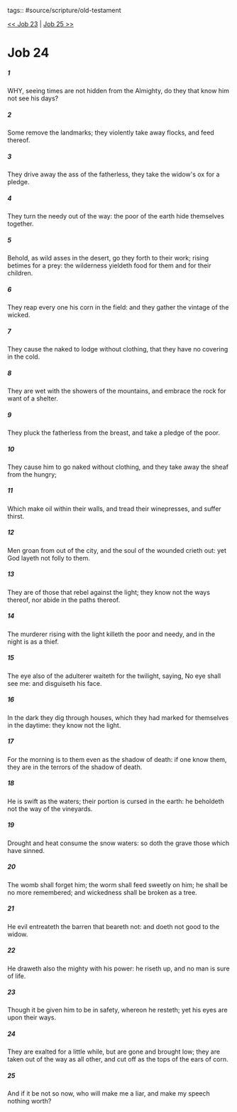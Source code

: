 tags:: #source/scripture/old-testament

[<< Job 23](old-testament/18_Job/Job_23.md) | [Job 25 >>](old-testament/18_Job/Job_25.md)

# Job 24

##### 1

WHY, seeing times are not hidden from the Almighty, do they that know him not see his days?

##### 2

Some remove the landmarks; they violently take away flocks, and feed thereof.

##### 3

They drive away the ass of the fatherless, they take the widow's ox for a pledge.

##### 4

They turn the needy out of the way: the poor of the earth hide themselves together.

##### 5

Behold, as wild asses in the desert, go they forth to their work; rising betimes for a prey: the wilderness yieldeth food for them and for their children.

##### 6

They reap every one his corn in the field: and they gather the vintage of the wicked.

##### 7

They cause the naked to lodge without clothing, that they have no covering in the cold.

##### 8

They are wet with the showers of the mountains, and embrace the rock for want of a shelter.

##### 9

They pluck the fatherless from the breast, and take a pledge of the poor.

##### 10

They cause him to go naked without clothing, and they take away the sheaf from the hungry;

##### 11

Which make oil within their walls, and tread their winepresses, and suffer thirst.

##### 12

Men groan from out of the city, and the soul of the wounded crieth out: yet God layeth not folly to them.

##### 13

They are of those that rebel against the light; they know not the ways thereof, nor abide in the paths thereof.

##### 14

The murderer rising with the light killeth the poor and needy, and in the night is as a thief.

##### 15

The eye also of the adulterer waiteth for the twilight, saying, No eye shall see me: and disguiseth his face.

##### 16

In the dark they dig through houses, which they had marked for themselves in the daytime: they know not the light.

##### 17

For the morning is to them even as the shadow of death: if one know them, they are in the terrors of the shadow of death.

##### 18

He is swift as the waters; their portion is cursed in the earth: he beholdeth not the way of the vineyards.

##### 19

Drought and heat consume the snow waters: so doth the grave those which have sinned.

##### 20

The womb shall forget him; the worm shall feed sweetly on him; he shall be no more remembered; and wickedness shall be broken as a tree.

##### 21

He evil entreateth the barren that beareth not: and doeth not good to the widow.

##### 22

He draweth also the mighty with his power: he riseth up, and no man is sure of life.

##### 23

Though it be given him to be in safety, whereon he resteth; yet his eyes are upon their ways.

##### 24

They are exalted for a little while, but are gone and brought low; they are taken out of the way as all other, and cut off as the tops of the ears of corn.

##### 25

And if it be not so now, who will make me a liar, and make my speech nothing worth?
